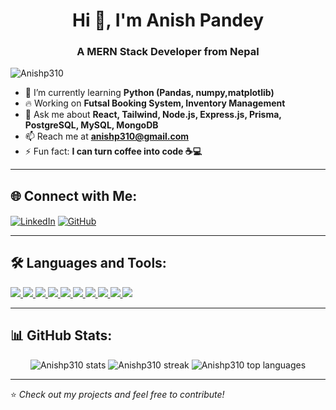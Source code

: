 <h1 align="center">Hi 👋, I'm Anish Pandey</h1>
<h3 align="center">A MERN Stack Developer from Nepal</h3>

<p align="left"> <img src="https://komarev.com/ghpvc/?username=Anishp310&label=Profile%20Views&color=0e75b6&style=flat" alt="Anishp310" /> </p>

- 🌱 I’m currently learning **Python (Pandas, numpy,matplotlib)**  
- 🔥 Working on **Futsal Booking System, Inventory Management**  
- 💬 Ask me about **React, Tailwind, Node.js, Express.js, Prisma, PostgreSQL, MySQL, MongoDB**  
- 📫 Reach me at **anishp310@gmail.com**  
- ⚡ Fun fact: **I can turn coffee into code ☕💻**  

---

## 🌐 Connect with Me:
<p align="left">
  <a href="https://linkedin.com/in/anish-pandey-4b1478272/" target="blank"><img align="center" src="https://img.icons8.com/fluency/48/000000/linkedin.png" alt="LinkedIn" /></a>
  <a href="https://github.com/Anishp310" target="blank"><img align="center" src="https://img.icons8.com/fluency/48/000000/github.png" alt="GitHub" /></a>
</p>

---

## 🛠️ Languages and Tools:
<p align="left"> 
  <a href="https://reactjs.org/" target="_blank"> <img src="https://img.icons8.com/color/48/000000/react-native.png"/> </a> 
  <a href="https://tailwindcss.com/" target="_blank"> <img src="https://img.icons8.com/color/48/000000/tailwind_css.png"/> </a> 
  <a href="https://nodejs.org" target="_blank"> <img src="https://img.icons8.com/color/48/000000/nodejs.png"/> </a> 
  <a href="https://expressjs.com" target="_blank"> <img src="https://img.icons8.com/ios/50/000000/express-js.png"/> </a> 
  <a href="https://www.mongodb.com/" target="_blank"> <img src="https://img.icons8.com/color/48/000000/mongodb.png"/> </a> 
  <a href="https://www.postgresql.org/" target="_blank"> <img src="https://img.icons8.com/color/48/000000/postgreesql.png"/> </a> 
  <a href="https://www.mysql.com/" target="_blank"> <img src="https://img.icons8.com/color/48/000000/mysql-logo.png"/> </a> 
  <a href="https://www.python.org/" target="_blank"> <img src="https://img.icons8.com/color/48/000000/python.png"/> </a> 
  <a href="https://git-scm.com/" target="_blank"> <img src="https://img.icons8.com/color/48/000000/git.png"/> </a> 
  <a href="https://aws.amazon.com/" target="_blank"> <img src="https://img.icons8.com/color/48/000000/amazon-web-services.png"/> </a> 
</p>

---

## 📊 GitHub Stats:
<p align="center">
  <img src="https://github-readme-stats.vercel.app/api?username=Anishp310&show_icons=true&theme=radical" alt="Anishp310 stats" />
  <img src="https://github-readme-streak-stats.herokuapp.com/?user=Anishp310&theme=radical" alt="Anishp310 streak" />
  <img src="https://github-readme-stats.vercel.app/api/top-langs/?username=Anishp310&layout=compact&theme=radical" alt="Anishp310 top languages" />
</p>

---

⭐️ *Check out my projects and feel free to contribute!*
